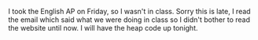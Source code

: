 I took the English AP on Friday, so I wasn't in class. Sorry this is late, I read the email which said what we were doing in class so I didn't bother to read the website until now. I will have the heap code up tonight. 